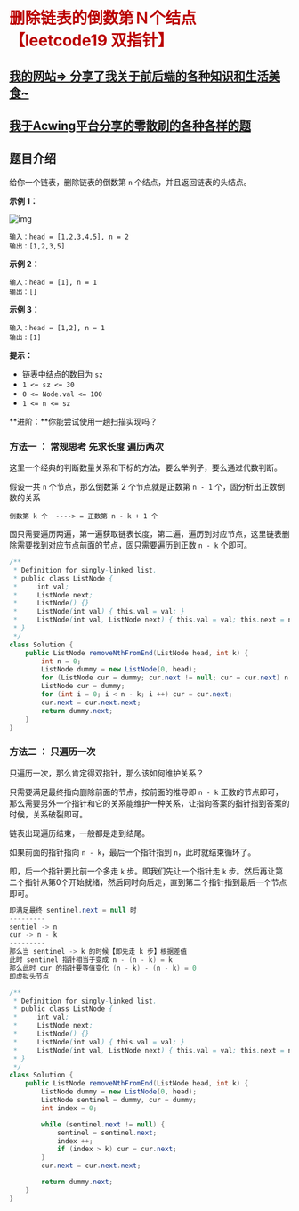 # <font color='bb000'>删除链表的倒数第Ｎ个结点【leetcode19 双指针】</font>

## [我的网站=> 分享了我关于前后端的各种知识和生活美食~](https://www.fanxy.cloud)

## [我于Acwing平台分享的零散刷的各种各样的题](https://www.acwing.com/blog/content/33005/) 


## 题目介绍

给你一个链表，删除链表的倒数第 `n` 个结点，并且返回链表的头结点。

 

**示例 1：**

![img](https://assets.leetcode.com/uploads/2020/10/03/remove_ex1.jpg)

```
输入：head = [1,2,3,4,5], n = 2
输出：[1,2,3,5]
```

**示例 2：**

```
输入：head = [1], n = 1
输出：[]
```

**示例 3：**

```
输入：head = [1,2], n = 1
输出：[1]
```

 

**提示：**

- 链表中结点的数目为 `sz`
- `1 <= sz <= 30`
- `0 <= Node.val <= 100`
- `1 <= n <= sz`

 

**进阶：**你能尝试使用一趟扫描实现吗？





### 方法一 ： 常规思考 先求长度 遍历两次

这里一个经典的判断数量关系和下标的方法，要么举例子，要么通过代数判断。

假设一共 `n` 个节点，那么倒数第 2 个节点就是正数第 `n - 1` 个，固分析出正数倒数的关系

```apl
倒数第 k 个  ----> = 正数第 n - k + 1 个
```

固只需要遍历两遍，第一遍获取链表长度，第二遍，遍历到对应节点，这里链表删除需要找到对应节点前面的节点，固只需要遍历到正数 `n - k` 个即可。

```java
/**
 * Definition for singly-linked list.
 * public class ListNode {
 *     int val;
 *     ListNode next;
 *     ListNode() {}
 *     ListNode(int val) { this.val = val; }
 *     ListNode(int val, ListNode next) { this.val = val; this.next = next; }
 * }
 */
class Solution {
    public ListNode removeNthFromEnd(ListNode head, int k) {
        int n = 0;
        ListNode dummy = new ListNode(0, head);
        for (ListNode cur = dummy; cur.next != null; cur = cur.next) n ++;
        ListNode cur = dummy;
        for (int i = 0; i < n - k; i ++) cur = cur.next;
        cur.next = cur.next.next;
        return dummy.next;
    }
}
```



### 方法二 ： 只遍历一次

只遍历一次，那么肯定得双指针，那么该如何维护关系？

只需要满足最终指向删除前面的节点，按前面的推导即 `n - k` 正数的节点即可，那么需要另外一个指针和它的关系能维护一种关系，让指向答案的指针指到答案的时候，关系破裂即可。

链表出现遍历结束，一般都是走到结尾。

如果前面的指针指向 `n - k`，最后一个指针指到 `n`，此时就结束循环了。

即，后一个指针要比前一个多走 `k` 步。即我们先让一个指针走 `k` 步。然后再让第二个指针从第0个开始就绪，然后同时向后走，直到第二个指针指到最后一个节点即可。

```java
即满足最终 sentinel.next = null 时
---------
sentiel -> n
cur -> n - k
---------
那么当 sentinel -> k 的时候【即先走 k 步】根据差值
此时 sentinel 指针相当于变成 n - (n - k) = k
那么此时 cur 的指针要等值变化 (n - k) - (n - k) = 0 
即虚拟头节点    
```

```java
/**
 * Definition for singly-linked list.
 * public class ListNode {
 *     int val;
 *     ListNode next;
 *     ListNode() {}
 *     ListNode(int val) { this.val = val; }
 *     ListNode(int val, ListNode next) { this.val = val; this.next = next; }
 * }
 */
class Solution {
    public ListNode removeNthFromEnd(ListNode head, int k) {
        ListNode dummy = new ListNode(0, head);
        ListNode sentinel = dummy, cur = dummy;
        int index = 0;

        while (sentinel.next != null) {
            sentinel = sentinel.next;
            index ++;
            if (index > k) cur = cur.next;
        }
        cur.next = cur.next.next;

        return dummy.next;
    }
}
```



